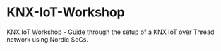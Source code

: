 # KNX-IoT-Workshop
KNX IoT Workshop - Guide through the setup of a KNX IoT over Thread network using Nordic SoCs.
